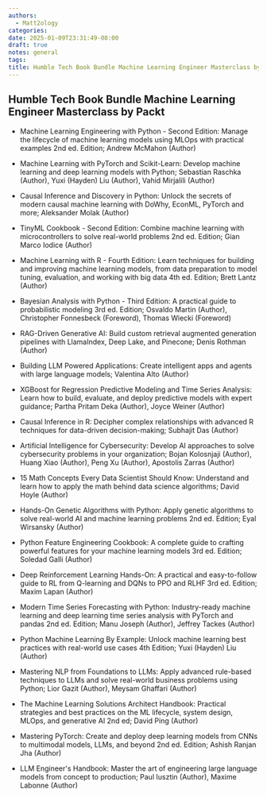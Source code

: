 ```yaml
---
authors:
  - Matt2ology
categories:
date: 2025-01-09T23:31:49-08:00
draft: true
notes: general
tags:
title: Humble Tech Book Bundle Machine Learning Engineer Masterclass by Packt
---
```


## Humble Tech Book Bundle Machine Learning Engineer Masterclass by Packt

- Machine Learning Engineering with Python - Second Edition: Manage the lifecycle of machine learning models using MLOps with practical examples 2nd ed. Edition; Andrew McMahon (Author)

- Machine Learning with PyTorch and Scikit-Learn: Develop machine learning and deep learning models with Python; Sebastian Raschka (Author), Yuxi (Hayden) Liu (Author), Vahid Mirjalili (Author)

- Causal Inference and Discovery in Python: Unlock the secrets of modern causal machine learning with DoWhy, EconML, PyTorch and more; Aleksander Molak (Author)

- TinyML Cookbook - Second Edition: Combine machine learning with microcontrollers to solve real-world problems 2nd ed. Edition; Gian Marco Iodice (Author)

- Machine Learning with R - Fourth Edition: Learn techniques for building and improving machine learning models, from data preparation to model tuning, evaluation, and working with big data 4th ed. Edition; Brett Lantz (Author)

- Bayesian Analysis with Python - Third Edition: A practical guide to probabilistic modeling 3rd ed. Edition; Osvaldo Martin (Author), Christopher Fonnesbeck (Foreword), Thomas Wiecki (Foreword)

- RAG-Driven Generative AI: Build custom retrieval augmented generation pipelines with LlamaIndex, Deep Lake, and Pinecone; Denis Rothman (Author)

- Building LLM Powered Applications: Create intelligent apps and agents with large language models; Valentina Alto (Author)

- XGBoost for Regression Predictive Modeling and Time Series Analysis: Learn how to build, evaluate, and deploy predictive models with expert guidance; Partha Pritam Deka (Author), Joyce Weiner (Author)

- Causal Inference in R: Decipher complex relationships with advanced R techniques for data-driven decision-making; Subhajit Das (Author)

- Artificial Intelligence for Cybersecurity: Develop AI approaches to solve cybersecurity problems in your organization; Bojan Kolosnjaji (Author), Huang Xiao (Author), Peng Xu (Author), Apostolis Zarras (Author)

- 15 Math Concepts Every Data Scientist Should Know: Understand and learn how to apply the math behind data science algorithms; David Hoyle (Author)

- Hands-On Genetic Algorithms with Python: Apply genetic algorithms to solve real-world AI and machine learning problems 2nd ed. Edition; Eyal Wirsansky (Author)

- Python Feature Engineering Cookbook: A complete guide to crafting powerful features for your machine learning models 3rd ed. Edition; Soledad Galli (Author)

- Deep Reinforcement Learning Hands-On: A practical and easy-to-follow guide to RL from Q-learning and DQNs to PPO and RLHF 3rd ed. Edition; Maxim Lapan (Author)

- Modern Time Series Forecasting with Python: Industry-ready machine learning and deep learning time series analysis with PyTorch and pandas 2nd ed. Edition; Manu Joseph (Author), Jeffrey Tackes (Author)

- Python Machine Learning By Example: Unlock machine learning best practices with real-world use cases 4th Edition; Yuxi (Hayden) Liu (Author)

- Mastering NLP from Foundations to LLMs: Apply advanced rule-based techniques to LLMs and solve real-world business problems using Python; Lior Gazit (Author), Meysam Ghaffari (Author)

- The Machine Learning Solutions Architect Handbook: Practical strategies and best practices on the ML lifecycle, system design, MLOps, and generative AI 2nd ed; David Ping (Author)

- Mastering PyTorch: Create and deploy deep learning models from CNNs to multimodal models, LLMs, and beyond 2nd ed. Edition; Ashish Ranjan Jha (Author)

- LLM Engineer's Handbook: Master the art of engineering large language models from concept to production; Paul Iusztin (Author), Maxime Labonne (Author)

